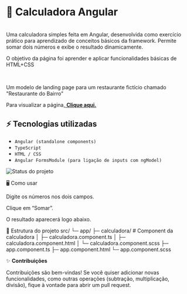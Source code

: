 <h1>🧮 Calculadora Angular</h1> <br>
Uma calculadora simples feita em Angular, desenvolvida como exercício prático para aprendizado de conceitos básicos da framework. Permite somar dois números e exibe o resultado dinamicamente.


<p>O objetivo da página foi aprender e aplicar funcionalidades básicas de HTML+CSS</p><br>
<p>Um modelo de landing page para um restaurante fictício chamado "Restaurante do Bairro"</p>
<p>Para visualizar a página,<a href='https://restaurante-do-bairro-html.netlify.app' target='_blank'> <strong>Clique aqui.</strong></a> 

## ⚡ Tecnologias utilizadas

- ``Angular (standalone components)``
- ``TypeScript``
- ``HTML / CSS``
- ``Angular FormsModule (para ligação de inputs com ngModel)``


![Status do projeto](https://img.shields.io/badge/Status-Finalizado-Red)




🖥️ Como usar

Digite os números nos dois campos.

Clique em “Somar”.

O resultado aparecerá logo abaixo.

📂 Estrutura do projeto
src/
 └─ app/
     ├─ calculadora/          # Component da calculadora
     │   ├─ calculadora.component.ts
     │   ├─ calculadora.component.html
     │   └─ calculadora.component.scss
     ├─ app.component.ts
     ├─ app.component.html
     └─ app.component.scss

✨ <strong>Contribuições</strong>

Contribuições são bem-vindas! Se você quiser adicionar novas funcionalidades, como outras operações (subtração, multiplicação, divisão), fique à vontade para abrir um pull request.
